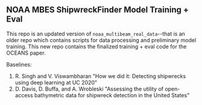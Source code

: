 ## NOAA MBES ShipwreckFinder Model Training + Eval

This repo is an updated version of `noaa_multibeam_real_data`--that is an older repo which contains scripts for data processing and preliminary model training. This new repo contains the finalized training + eval code for the OCEANS paper.

Baselines:
1. R. Singh and V. Viswambharan "How we did it: Detecting shipwrecks using deep learning at UC 2020"
2. D. Davis, D. Buffa, and A. Wrobleski "Assessing the utility of open-access bathymetric data for shipwreck detection in the United States"
